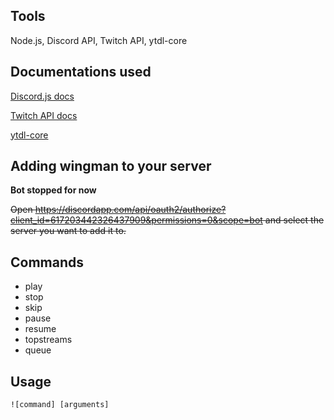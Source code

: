 ## Tools
Node.js, Discord API, Twitch API, ytdl-core

## Documentations used
<p><a href="https://discord.js.org/#/docs/main/stable/general/welcome">Discord.js docs</a></p>
<p><a href="https://dev.twitch.tv/docs/">Twitch API docs</a></p>
<p><a href="https://www.npmjs.com/package/ytdl-core">ytdl-core</a></p>

## Adding wingman to your server
<strong>Bot stopped for now</strong>

<s>Open https://discordapp.com/api/oauth2/authorize?client_id=617203442326437909&permissions=0&scope=bot and select the server you want to add it to.</s>

## Commands
<ul>
  <li>play</li>
  <li>stop</li>
  <li>skip</li>
  <li>pause</li>
  <li>resume</li>
  <li>topstreams</li>
  <li>queue</li>
</ul>

## Usage
<code>![command] [arguments]</code>
